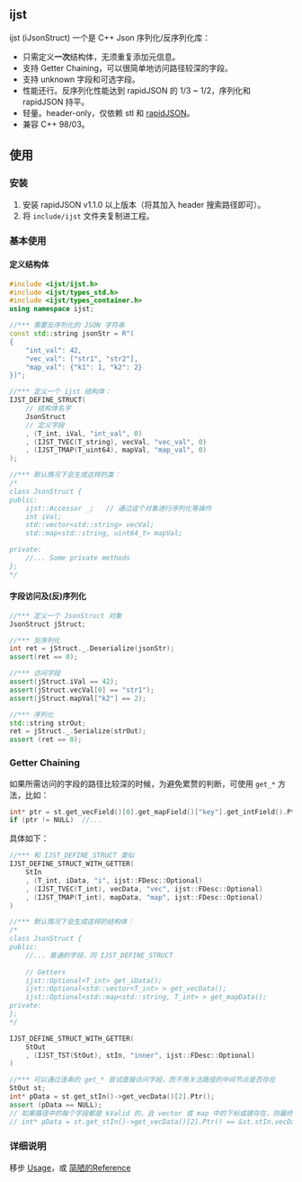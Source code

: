 ## ijst

ijst (iJsonStruct) 一个是 C++ Json 序列化/反序列化库：

- 只需定义**一次**结构体，无须重复添加元信息。
- 支持 Getter Chaining，可以很简单地访问路径较深的字段。
- 支持 unknown 字段和可选字段。
- 性能还行。反序列化性能达到 rapidJSON 的 1/3 ~ 1/2，序列化和 rapidJSON 持平。
- 轻量。header-only，仅依赖 stl 和 [rapidJSON](https://github.com/Tencent/rapidjson)。
- 兼容 C++ 98/03。

## 使用
### 安装
1. 安装 rapidJSON v1.1.0 以上版本（将其加入 header 搜索路径即可）。
2. 将 `include/ijst` 文件夹复制进工程。

### 基本使用

#### 定义结构体
```cpp
#include <ijst/ijst.h>
#include <ijst/types_std.h>
#include <ijst/types_container.h>
using namespace ijst;

//*** 需要反序列化的 JSON 字符串
const std::string jsonStr = R"(
{
    "int_val": 42, 
    "vec_val": ["str1", "str2"], 
    "map_val": {"k1": 1, "k2": 2}
})";

//*** 定义一个 ijst 结构体：
IJST_DEFINE_STRUCT(
    // 结构体名字
    JsonStruct
    // 定义字段
    , (T_int, iVal, "int_val", 0)  
    , (IJST_TVEC(T_string), vecVal, "vec_val", 0)
    , (IJST_TMAP(T_uint64), mapVal, "map_val", 0)
);

//*** 默认情况下会生成这样的类：
/*
class JsonStruct {
public:
    ijst::Accessor _;   // 通过这个对象进行序列化等操作
    int iVal; 
    std::vector<std::string> vecVal; 
    std::map<std::string, uint64_t> mapVal; 

private:
    //... Some private methods
};
*/
```

#### 字段访问及(反)序列化
```cpp
//*** 定义一个 JsonStruct 对象
JsonStruct jStruct;

//*** 反序列化
int ret = jStruct._.Deserialize(jsonStr);
assert(ret == 0);

//*** 访问字段
assert(jStruct.iVal == 42);
assert(jStruct.vecVal[0] == "str1");
assert(jStruct.mapVal["k2"] == 2);

//*** 序列化
std::string strOut;
ret = jStruct._.Serialize(strOut);
assert (ret == 0);
```

### Getter Chaining
如果所需访问的字段的路径比较深的时候，为避免累赘的判断，可使用 `get_*` 方法，比如：

```cpp
int* ptr = st.get_vecField()[0].get_mapField()["key"].get_intField().Ptr();
if (ptr != NULL)  //...
```

具体如下：

```cpp
//*** 和 IJST_DEFINE_STRUCT 类似
IJST_DEFINE_STRUCT_WITH_GETTER(
    StIn
    , (T_int, iData, "i", ijst::FDesc::Optional)
    , (IJST_TVEC(T_int), vecData, "vec", ijst::FDesc::Optional)
    , (IJST_TMAP(T_int), mapData, "map", ijst::FDesc::Optional)
)

//*** 默认情况下会生成这样的结构体：
/*
class JsonStruct {
public:
    //... 普通的字段，同 IJST_DEFINE_STRUCT
    
    // Getters
    ijst::Optional<T_int> get_iData();
    ijst::Optional<std::vector<T_int> > get_vecData();
    ijst::Optional<std::map<std::string, T_int> > get_mapData();
private:
};
*/

IJST_DEFINE_STRUCT_WITH_GETTER(
    StOut
    , (IJST_TST(StOut), stIn, "inner", ijst::FDesc::Optional)
)

//*** 可以通过连串的 get_* 尝试直接访问字段，而不用关注路径的中间节点是否存在
StOut st;
int* pData = st.get_stIn()->get_vecData()[2].Ptr();
assert (pData == NULL);
// 如果路径中的每个字段都是 kValid 的，且 vector 或 map 中的下标或键存在，则最终得到的指针会指向该字段：
// int* pData = st.get_stIn()->get_vecData()[2].Ptr() == &st.stIn.vecData[2];
```

### 详细说明
移步 [Usage](doc/Usage.md)，或 [简陋的Reference](doc/Doxygen/html)